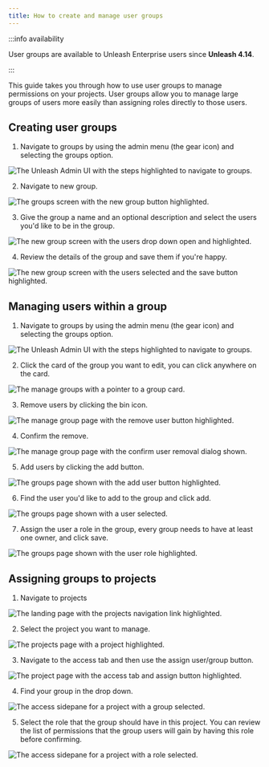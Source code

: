 ```yaml
---
title: How to create and manage user groups
---
```


:::info availability

User groups are available to Unleash Enterprise users since **Unleash 4.14**.

:::

This guide takes you through how to use user groups to manage permissions on your projects. User groups allow you to manage large groups of users more easily than assigning roles directly to those users.

## Creating user groups

1. Navigate to groups by using the admin menu (the gear icon) and selecting the groups option.

![The Unleash Admin UI with the steps highlighted to navigate to groups.](/img/create-ug-step-1.png)

2. Navigate to new group.

![The groups screen with the new group button highlighted.](/img/create-ug-step-2.png)

3. Give the group a name and an optional description and select the users you'd like to be in the group.

![The new group screen with the users drop down open and highlighted.](/img/create-ug-step-3.png)

4. Review the details of the group and save them if you're happy.

![The new group screen with the users selected and the save button highlighted.](/img/create-ug-step-4.png)

## Managing users within a group

1. Navigate to groups by using the admin menu (the gear icon) and selecting the groups option.

![The Unleash Admin UI with the steps highlighted to navigate to groups.](/img/create-ug-step-1.png)

2. Click the card of the group you want to edit, you can click anywhere on the card.

![The manage groups with a pointer to a group card.](/img/edit-ug-step-2.png)

3. Remove users by clicking the bin icon.

![The manage group page with the remove user button highlighted.](/img/remove-user-from-group-step-1.png)

4. Confirm the remove.

![The manage group page with the confirm user removal dialog shown.](/img/remove-user-from-group-step-2.png)

5. Add users by clicking the add button.

![The groups page shown with the add user button highlighted.](/img/add-user-to-group-step-1.png)

6. Find the user you'd like to add to the group and click add.

![The groups page shown with a user selected.](/img/add-user-to-group-step-2.png)

7. Assign the user a role in the group, every group needs to have at least one owner, and click save.

![The groups page shown with the user role highlighted.](/img/add-user-to-group-step-3.png)

## Assigning groups to projects

1. Navigate to projects

![The landing page with the projects navigation link highlighted.](/img/add-group-to-project-step-1.png)

2. Select the project you want to manage.

![The projects page with a project highlighted.](/img/add-group-to-project-step-2.png)

3. Navigate to the access tab and then use the assign user/group button.

![The project page with the access tab and assign button highlighted.](/img/add-group-to-project-step-3.png)

4. Find your group in the drop down.

![The access sidepane for a project with a group selected.](/img/add-group-to-project-step-4.png)

5. Select the role that the group should have in this project. You can review the list of permissions that the group users will gain by having this role before confirming.

![The access sidepane for a project with a role selected.](/img/add-group-to-project-step-5.png)
